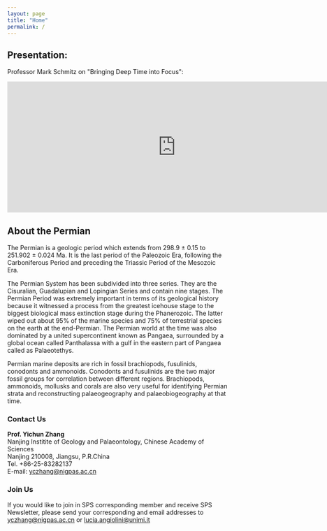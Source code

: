 ```yaml
---
layout: page
title: "Home"
permalink: /
---
```


## Presentation: 
Professor Mark Schmitz on "Bringing Deep Time into Focus":

<iframe width="770px" height="300px" src="https://www.youtube.com/embed/dzkjP84kvfI" title="YouTube video player" frameborder="0" allow="accelerometer; autoplay; clipboard-write; encrypted-media; gyroscope; picture-in-picture" allowfullscreen></iframe>

## About the Permian
The Permian is a geologic period which extends from 298.9 ± 0.15 to 251.902 ± 0.024 Ma. It is the last period of the Paleozoic Era, following the Carboniferous Period and preceding the Triassic Period of the Mesozoic Era. 

The Permian System has been subdivided into three series. They are the Cisuralian, Guadalupian and Lopingian Series and contain nine stages. The Permian Period was extremely important in terms of its geological history because it witnessed a process from the greatest icehouse stage to the biggest biological mass extinction stage during the Phanerozoic. The latter wiped out about 95% of the marine species and 75% of terrestrial species on the earth at the end-Permian. The Permian world at the time was also dominated by a united supercontinent known as Pangaea, surrounded by a global ocean called Panthalassa with a gulf in the eastern part of Pangaea called as Palaeotethys.

Permian marine deposits are rich in fossil brachiopods, fusulinids, conodonts and ammonoids. Conodonts and fusulinids are the two major fossil groups for correlation between different regions. Brachiopods, ammonoids, mollusks and corals are also very useful for identifying Permian strata and reconstructing palaeogeography and palaeobiogeography at that time.

### Contact Us
**Prof. Yichun Zhang**  
Nanjing Institite of Geology and Palaeontology, Chinese Academy of Sciences  
Nanjing 210008, Jiangsu, P.R.China  
Tel. +86-25-83282137  
E-mail: <yczhang@nigpas.ac.cn>  

### Join Us
If you would like to join in SPS corresponding member and receive SPS Newsletter, please send your corresponding  and email addresses to <yczhang@nigpas.ac.cn> or <lucia.angiolini@unimi.it> 


